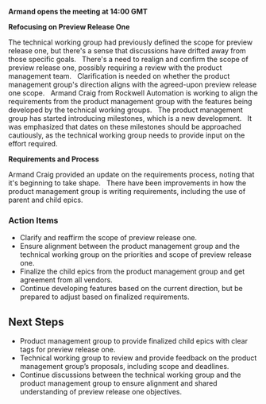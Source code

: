 **Armand opens the meeting at 14:00 GMT**

**Refocusing on Preview Release One**

The technical working group had previously defined the scope for preview release one, but there's a sense that discussions have drifted away from those specific goals.    
There's a need to realign and confirm the scope of preview release one, possibly requiring a review with the product management team.    
Clarification is needed on whether the product management group's direction aligns with the agreed-upon preview release one scope.    
Armand Craig from Rockwell Automation is working to align the requirements from the product management group with the features being developed by the technical working groups.    
The product management group has started introducing milestones, which is a new development.    
It was emphasized that dates on these milestones should be approached cautiously, as the technical working group needs to provide input on the effort required.    

**Requirements and Process**

Armand Craig provided an update on the requirements process, noting that it's beginning to take shape.    
There have been improvements in how the product management group is writing requirements, including the use of parent and child epics.    

### Action Items
- Clarify and reaffirm the scope of preview release one.    
- Ensure alignment between the product management group and the technical working group on the priorities and scope of preview release one.    
- Finalize the child epics from the product management group and get agreement from all vendors.    
- Continue developing features based on the current direction, but be prepared to adjust based on finalized requirements.    

## Next Steps
- Product management group to provide finalized child epics with clear tags for preview release one.    
- Technical working group to review and provide feedback on the product management group’s proposals, including scope and deadlines.    
- Continue discussions between the technical working group and the product management group to ensure alignment and shared understanding of preview release one objectives.

